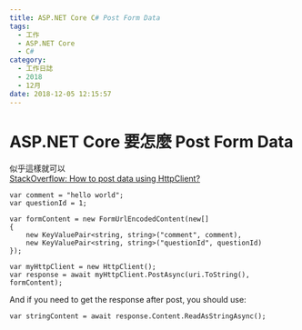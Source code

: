 ```yaml
---
title: ASP.NET Core C# Post Form Data
tags:
  - 工作
  - ASP.NET Core
  - C#
category:
  - 工作日誌
  - 2018
  - 12月
date: 2018-12-05 12:15:57
---
```

# ASP.NET Core 要怎麼 Post Form Data #

似乎這樣就可以  
[StackOverflow: How to post data using HttpClient?](https://stackoverflow.com/questions/20005355/how-to-post-data-using-httpclient)  
```
var comment = "hello world";
var questionId = 1;

var formContent = new FormUrlEncodedContent(new[]
{
    new KeyValuePair<string, string>("comment", comment),
    new KeyValuePair<string, string>("questionId", questionId)
});

var myHttpClient = new HttpClient();
var response = await myHttpClient.PostAsync(uri.ToString(), formContent);

```

And if you need to get the response after post, you should use:  

```
var stringContent = await response.Content.ReadAsStringAsync();
```